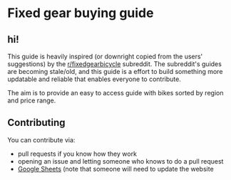 # Fixed gear buying guide

## hi!
This guide is heavily inspired (or downright copied from the users' suggestions) by the [r/fixedgearbicycle](https://reddit.com/r/fixedgearbicycle) subreddit. The subreddit's guides are becoming stale/old, and this guide is a effort to build something more updatable and reliable that enables everyone to contribute.  

The aim is to provide an easy to access guide with bikes sorted by region and price range.

## Contributing
You can contribute via:

- pull requests if you know how they work
- opening an issue and letting someone who knows to do a pull request
- [Google Sheets](https://docs.google.com/spreadsheets/d/1bLntARYCRT-f-Ms5CyPRtNctFDqasxsTfR-aKQKy64o/edit#gid=0) (note that someone will need to update the website
